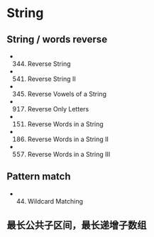 # String
## String / words reverse
- 0344. Reverse String
- 0541. Reverse String II
- 0345. Reverse Vowels of a String
- 0917. Reverse Only Letters

- 0151. Reverse Words in a String
- 0186. Reverse Words in a String II
- 0557. Reverse Words in a String III

## Pattern match
- 0044. Wildcard Matching


## 最长公共子区间，最长递增子数组




